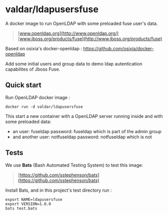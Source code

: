 # valdar/ldapusersfuse

A docker image to run OpenLDAP with some preloaded fuse user's data.
> [www.openldap.org](http://www.openldap.org/)
> [www.jboss.org/products/fuse](http://www.jboss.org/products/fuse)

Based on osixia's docker-openldap :
https://github.com/osixia/docker-openldap

Add some initial users and group data to demo ldap autentication capabilites of Jboss Fuse.

## Quick start
Run OpenLDAP docker image :

	docker run -d valdar/ldapusersfuse
  
This start a new container with a OpenLDAP server running inside and with some preloaded data:
- an user: fuseldap password: fuseldap which is part of the admin group
- and another user: notfuseldap password: notfuseldap which is not


## Tests

We use **Bats** (Bash Automated Testing System) to test this image:

> [https://github.com/sstephenson/bats](https://github.com/sstephenson/bats)

Install Bats, and in this project's test directory run :

	export NAME=ldapusersfuse
	export VERSION=1.0.0
	bats test.bats


	

